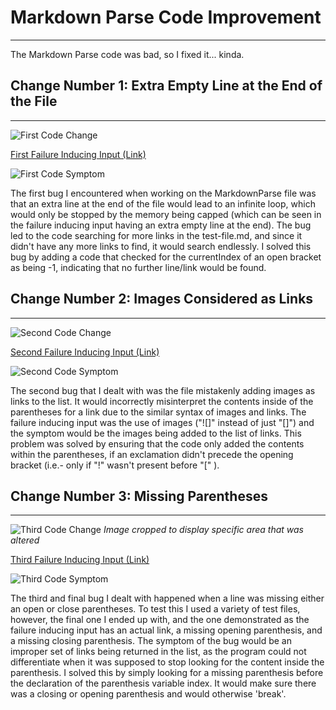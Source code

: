 # **Markdown Parse Code Improvement**
---
The Markdown Parse code was bad, so I fixed it... kinda.

## **Change Number 1: Extra Empty Line at the End of the File**
---
![First Code Change](https://alainajj.github.io/cse15l-lab-reports/FirstCodeChange.png)

[First Failure Inducing Input (Link)](https://github.com/AlainaJJ/markdown-parser/blob/main/test-file.md)

![First Code Symptom](https://alainajj.github.io/cse15l-lab-reports/FirstCodeSymptom.png)

The first bug I encountered when working on the MarkdownParse file was that an extra line at the end of the file would lead to an infinite loop, 
which would only be stopped by the memory being capped (which can be seen in the failure inducing input having an extra empty line at the end).
The bug led to the code searching for more links in the test-file.md, and since it didn't have any more links to find, it would search endlessly. 
I solved this bug by adding a code that checked for the currentIndex of an open bracket as being -1, indicating that no further line/link would be found.

## **Change Number 2: Images Considered as Links**
---

![Second Code Change](https://alainajj.github.io/cse15l-lab-reports/SecondCodeChange.png)

[Second Failure Inducing Input (Link)](https://github.com/AlainaJJ/markdown-parser/blob/main/image-test.md)

![Second Code Symptom](https://alainajj.github.io/cse15l-lab-reports/SecondCodeSymptom.png)

The second bug that I dealt with was the file mistakenly adding images as links to the list. It would incorrectly misinterpret the contents inside 
of the parentheses for a link due to the similar syntax of images and links. The failure inducing input was the use of images 
("![]" instead of just "[]") and the symptom would be the images being added to the list of links. This problem was solved by ensuring that the code 
only added the contents within the parentheses, if an exclamation didn't precede the opening bracket (i.e.- only if "!" wasn't present before "[" ).

## **Change Number 3: Missing Parentheses**
---

![Third Code Change](https://alainajj.github.io/cse15l-lab-reports/ThirdCodeChange.png)
*Image cropped to display specific area that was altered*

[Third Failure Inducing Input (Link)](https://github.com/AlainaJJ/markdown-parser/blob/main/missing-paren.md)

![Third Code Symptom](https://alainajj.github.io/cse15l-lab-reports/ThirdCodeSymptom.png)

The third and final bug I dealt with happened when a line was missing either an open or close parentheses. To test this I used a variety of 
test files, however, the final one I ended up with, and the one demonstrated as the failure inducing input has an actual link, a missing opening
parenthesis, and a missing closing parenthesis. The symptom of the bug would be an improper set of links being returned in the list, as the program
could not differentiate when it was supposed to stop looking for the content inside the parenthesis. I solved this by simply looking for a missing
parenthesis before the declaration of the parenthesis variable index. It would make sure there was a closing or opening parenthesis and would 
otherwise 'break'.


